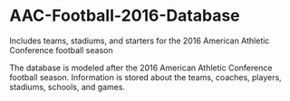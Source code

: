 # AAC-Football-2016-Database
Includes teams, stadiums, and starters for the 2016 American Athletic Conference football season

The database is modeled after the 2016 American Athletic Conference football season. Information is stored about the teams, coaches, players, stadiums, schools, and games.
